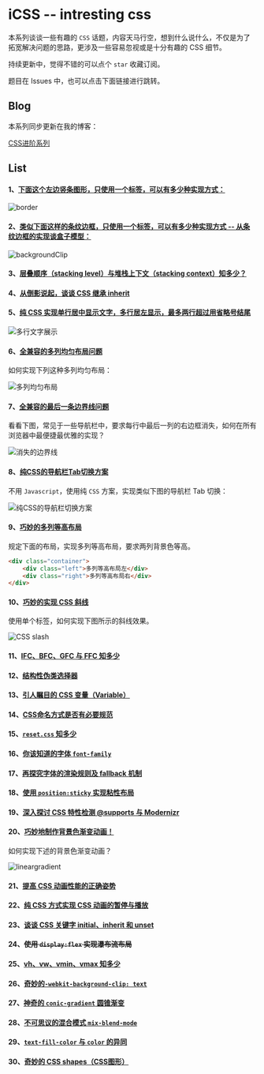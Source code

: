 # iCSS -- intresting css

本系列谈谈一些有趣的 `CSS` 话题，内容天马行空，想到什么说什么，不仅是为了拓宽解决问题的思路，更涉及一些容易忽视或是十分有趣的 CSS 细节。

持续更新中，觉得不错的可以点个 `star` 收藏订阅。

题目在 Issues 中，也可以点击下面链接进行跳转。

## Blog

本系列同步更新在我的博客：

[CSS进阶系列](http://www.cnblogs.com/coco1s/category/833837.html)

## List

#### 1、[下面这个左边竖条图形，只使用一个标签，可以有多少种实现方式：](https://github.com/chokcoco/iCSS/issues/1)

![border](http://images.cnblogs.com/cnblogs_com/coco1s/881614/o_border.png)

#### 2、[类似下面这样的条纹边框，只使用一个标签，可以有多少种实现方式 -- 从条纹边框的实现谈盒子模型：](https://github.com/chokcoco/iCSS/issues/1)

![backgroundClip](http://images.cnblogs.com/cnblogs_com/coco1s/881614/o_backgroundClip.png)

#### 3、[层叠顺序（stacking level）与堆栈上下文（stacking context）知多少？](https://github.com/chokcoco/iCSS/issues/1)

#### 4、[从倒影说起，谈谈 CSS 继承 inherit](https://github.com/chokcoco/iCSS/issues/1)

#### 5、[纯 CSS 实现单行居中显示文字，多行居左显示，最多两行超过用省略号结尾](https://github.com/chokcoco/iCSS/issues/1)

![多行文字展示](http://images.cnblogs.com/cnblogs_com/coco1s/881614/o_center.png)

#### 6、[全兼容的多列均匀布局问题](https://github.com/chokcoco/iCSS/issues/2)

如何实现下列这种多列均匀布局：

![多列均匀布局](http://images2015.cnblogs.com/blog/608782/201607/608782-20160713180644092-236763328.png)

#### 7、[全兼容的最后一条边界线问题](https://github.com/chokcoco/iCSS/issues/2)

看看下图，常见于一些导航栏中，要求每行中最后一列的右边框消失，如何在所有浏览器中最便捷最优雅的实现？

![消失的边界线](http://images.cnblogs.com/cnblogs_com/coco1s/881614/o_disappear.png)

#### 8、[纯CSS的导航栏Tab切换方案](https://github.com/chokcoco/iCSS/issues/2)

不用 `Javascript`，使用纯 `CSS` 方案，实现类似下图的导航栏 Tab 切换：

![纯CSS的导航栏切换方案](http://images2015.cnblogs.com/blog/608782/201610/608782-20161013103036328-1395095905.gif)

#### 9、[巧妙的多列等高布局](https://github.com/chokcoco/iCSS/issues/2)

规定下面的布局，实现多列等高布局，要求两列背景色等高。

``` HTML
<div class="container">
    <div class="left">多列等高布局左</div> 
    <div class="right">多列等高布局右</div>
</div>
```

#### 10、[巧妙的实现 CSS 斜线](https://github.com/chokcoco/iCSS/issues/2)

使用单个标签，如何实现下图所示的斜线效果。

![CSS slash](http://images2015.cnblogs.com/blog/608782/201611/608782-20161103132531986-482520887.png)

#### 11、[IFC、BFC、GFC 与 FFC 知多少](https://github.com/chokcoco/iCSS/issues/5)

#### 12、[结构性伪类选择器](https://github.com/chokcoco/iCSS/issues/5)

#### 13、[引人瞩目的 CSS 变量（Variable）](https://github.com/chokcoco/iCSS/issues/5)

#### 14、[CSS命名方式是否有必要规范](https://github.com/chokcoco/iCSS/issues/5)

#### 15、[`reset.css` 知多少 ](https://github.com/chokcoco/iCSS/issues/5)

#### 16、[你该知道的字体 `font-family`](https://github.com/chokcoco/iCSS/issues/6)

#### 17、[再探究字体的渲染规则及 fallback 机制](https://github.com/chokcoco/iCSS/issues/7)

#### 18、[使用 `position:sticky` 实现粘性布局](https://github.com/chokcoco/iCSS/issues/8)

#### 19、[深入探讨 CSS 特性检测 @supports 与 Modernizr](https://github.com/chokcoco/iCSS/issues/9)

#### 20、[巧妙地制作背景色渐变动画！](https://github.com/chokcoco/iCSS/issues/10)

如何实现下述的背景色渐变动画？

![lineargradient](https://cloud.githubusercontent.com/assets/8554143/24186346/d984600a-0f12-11e7-8220-dc9a6c04b7ef.gif)

#### 21、[提高 CSS 动画性能的正确姿势](https://github.com/chokcoco/iCSS/issues/11)

#### 22、[纯 CSS 方式实现 CSS 动画的暂停与播放](https://github.com/chokcoco/iCSS/issues/12)

#### 23、[谈谈 CSS 关键字 initial、inherit 和 unset](https://github.com/chokcoco/iCSS/issues/13)

#### 24、~~使用 `display:flex` 实现瀑布流布局~~

#### 25、[vh、vw、vmin、vmax 知多少](https://github.com/chokcoco/iCSS/issues/15)

#### 26、[奇妙的`-webkit-background-clip: text`](https://github.com/chokcoco/iCSS/issues/14)

#### 27、[神奇的 `conic-gradient` 圆锥渐变](https://github.com/chokcoco/iCSS/issues/19)

#### 28、[不可思议的混合模式 `mix-blend-mode`](https://github.com/chokcoco/iCSS/issues/16)

#### 29、[`text-fill-color` 与 `color` 的异同](https://github.com/chokcoco/iCSS/issues/17)

#### 30、[奇妙的 CSS shapes（CSS图形）](https://github.com/chokcoco/iCSS/issues/18)
